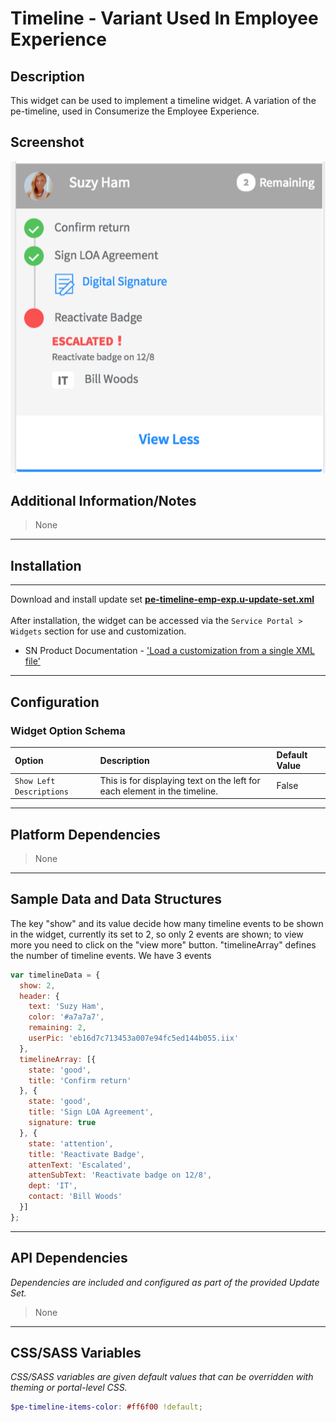 # Timeline - Variant Used In Employee Experience

## Description

This widget can be used to implement a timeline widget. A variation of the pe-timeline, used in Consumerize the Employee Experience.

## Screenshot
![alt text](../../images/pe-timeline-emp-exp.png "Timeline Widget")

## Additional Information/Notes
> None
---
## Installation
---
Download and install update set **[pe-timeline-emp-exp.u-update-set.xml](https://github.com/platform-experience/serviceportal-widget-library/blob/master/timeline/pe-timeline-emp-exp/pe-timeline-emp-exp.u-update-set.xml)** <br/><br/>
After installation, the widget can be accessed via the `Service Portal > Widgets` section for use and customization.<br/>
* SN Product Documentation - ['Load a customization from a single XML file'](https://docs.servicenow.com/bundle/jakarta-application-development/page/build/system-update-sets/task/t_SaveAnUpdateSetAsAnXMLFile.html)

---
## Configuration

### Widget Option Schema

| Option | Description | Default Value |
| :--- | :--- | :--- |
| `Show Left Descriptions` | This is for displaying text on the left for each element in the timeline. | False |

---
## Platform Dependencies
> None
---
## Sample Data and Data Structures
The key "show" and its value decide how many timeline events to be shown in the widget, currently its set to 2, so only 2 events are shown; to view more you need to click on the "view more" button. "timelineArray" defines the number of timeline events. We have 3 events

```javascript
var timelineData = {
  show: 2,
  header: {
    text: 'Suzy Ham',
    color: '#a7a7a7',
    remaining: 2,
    userPic: 'eb16d7c713453a007e94fc5ed144b055.iix'
  },
  timelineArray: [{
    state: 'good',
    title: 'Confirm return'
  }, {
    state: 'good',
    title: 'Sign LOA Agreement',
    signature: true
  }, {
    state: 'attention',
    title: 'Reactivate Badge',
    attenText: 'Escalated',
    attenSubText: 'Reactivate badge on 12/8',
    dept: 'IT',
    contact: 'Bill Woods'
  }]
};
```
---
## API Dependencies
<i>Dependencies are included and configured as part of the provided Update Set.</i>
> None
---
## CSS/SASS Variables
_CSS/SASS variables are given default values that can be overridden with theming or portal-level CSS._

```scss
$pe-timeline-items-color: #ff6f00 !default;
```